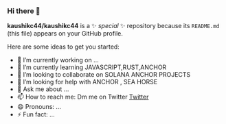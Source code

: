 ### Hi there 👋


**kaushikc44/kaushikc44** is a ✨ _special_ ✨ repository because its `README.md` (this file) appears on your GitHub profile.

Here are some ideas to get you started:

- 🔭 I’m currently working on ...
- 🌱 I’m currently learning JAVASCRIPT,RUST,ANCHOR
- 👯 I’m looking to collaborate on SOLANA ANCHOR PROJECTS
- 🤔 I’m looking for help with ANCHOR , SEA HORSE
- 💬 Ask me about ...
- 📫 How to reach me: Dm me on Twitter <a href="https://twitter.com/Kaushik02052914">Twitter</a>
- 😄 Pronouns: ...
- ⚡ Fun fact: ...

